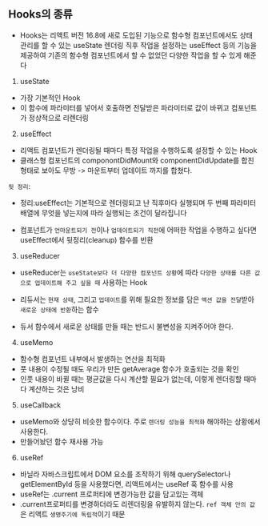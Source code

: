 ## Hooks의 종류

- Hooks는 리액트 버전 16.8에 새로 도입된 기능으로 함수형 컴포넌트에서도 상태 관리를 할 수 있는 useState 렌더링 직후 작업을 설정하는 useEffect 등의 기능을 제공하여 기존의 함수형 컴포넌트에서 할 수 없었던 다양한 작업을 할 수 있게 해준다

1. useState

- 가장 기본적인 Hook
- 이 함수에 파라미터를 넣어서 호출하면 전달받은 파라미터로 값이 바뀌고 컴포넌트가 정상적으로 리렌더링

2. useEffect

- 리액트 컴포넌트가 렌더링될 때마다 특정 작업을 수행하도록 설정할 수 있는 Hook
- 클래스형 컴포넌트의 componontDidMount와 componentDidUpdate를 합친 형태로 보아도 무방
  -> 마운트부터 업데이트 까지를 합쳤다.

`뒷 정리`:

- 정리:useEffect는 기본적으로 렌더링되고 난 직후마다 실행되며 두 번째 파라미터 배열에 무엇을 넣는지에 따라 실행되는 조건이 달라집니다

- 컴포넌트가 `언마운트되기 전`이나 `업데이트되기 직전`에 어떠한 작업을 수행하고 싶다면 useEffect에서 뒷정리(cleanup) 함수를 반환

3. useReducer

- useReducer는 `useState보다 더 다양한 컴포넌트 상황`에 따라 `다양한 상태를 다른 값으로 업데이트해 주고 싶을 때` 사용하는 Hook
- 리듀서는 `현재 상태`, 그리고 `업데이트`를 위해 필요한 정보를 담은 `액션 값을 전달`받아 `새로운 상태에 반환`하는 함수

- 듀서 함수에서 새로운 상태를 만들 때는 반드시 불변성을 지켜주어야 한다.

4. useMemo

- 함수형 컴포넌트 내부에서 발생하는 연산을 최적화
- 풋 내용이 수정될 때도 우리가 만든 getAverage 함수가 호출되는 것을 확인
- 인풋 내용이 바뀔 때는 평균값을 다시 계산할 필요가 없는데, 이렇게 렌더링할 때마다 계산하는 것은 낭비

5. useCallback

- useMemo와 상당히 비슷한 함수이다. 주로 `렌더링 성능을 최적화` 해야하는 상황에서 사용한다.
- 만들어놨던 함수 재사용 가능

6. useRef

- 바닐라 자바스크립트에서 DOM 요소를 조작하기 위해 querySelector나 getElementById 등을 사용했다면, 리액트에서는 useRef 훅 함수를 사용
- useRef는 .current 프로퍼티에 변경가능한 값을 담고있는 객체
- .current프로퍼티를 변경하더라도 리렌더링을 유발하지 않는다.
  `ref 객체 안의 값`은 리액트 `생명주기에 독립적`이기 때문
